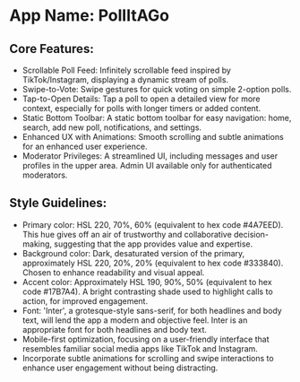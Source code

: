 # **App Name**: PollItAGo

## Core Features:

- Scrollable Poll Feed: Infinitely scrollable feed inspired by TikTok/Instagram, displaying a dynamic stream of polls.
- Swipe-to-Vote: Swipe gestures for quick voting on simple 2-option polls.
- Tap-to-Open Details: Tap a poll to open a detailed view for more context, especially for polls with longer timers or added content.
- Static Bottom Toolbar: A static bottom toolbar for easy navigation: home, search, add new poll, notifications, and settings.
- Enhanced UX with Animations: Smooth scrolling and subtle animations for an enhanced user experience.
- Moderator Privileges: A streamlined UI, including messages and user profiles in the upper area. Admin UI available only for authenticated moderators.

## Style Guidelines:

- Primary color: HSL 220, 70%, 60% (equivalent to hex code #4A7EED). This hue gives off an air of trustworthy and collaborative decision-making, suggesting that the app provides value and expertise.
- Background color: Dark, desaturated version of the primary, approximately HSL 220, 20%, 20% (equivalent to hex code #333840). Chosen to enhance readability and visual appeal.
- Accent color: Approximately HSL 190, 90%, 50% (equivalent to hex code #17B7A4). A bright contrasting shade used to highlight calls to action, for improved engagement.
- Font: 'Inter', a grotesque-style sans-serif, for both headlines and body text, will lend the app a modern and objective feel. Inter is an appropriate font for both headlines and body text.
- Mobile-first optimization, focusing on a user-friendly interface that resembles familiar social media apps like TikTok and Instagram.
- Incorporate subtle animations for scrolling and swipe interactions to enhance user engagement without being distracting.